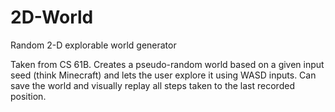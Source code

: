 # 2D-World
Random 2-D explorable world generator

Taken from CS 61B. Creates a pseudo-random world based on a given input seed (think Minecraft) and lets the user explore it using WASD inputs. Can save the world
and visually replay all steps taken to the last recorded position. 
